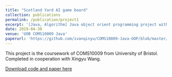 ```yaml
---
title: "Scotland Yard AI game board"
collection: publications
permalink: /publication/project1
excerpt: '[Java, Algorithm] Java object orient programming project with Alpha-beta pruning algorithm'
date: 2019-04-30
venue: 'UOB COMS10009 Java'
paperurl: 'https://github.com/ivanqinyu/COMS10009-Java-OOP/blob/master/report.docx'
---
```

This project is the coursework of COMS10009 from University of Bristol. 
Completed in cooperation with Xingyu Wang.

[Download code and paper here](https://github.com/ivanqinyu/COMS10009-Java-OOP)
